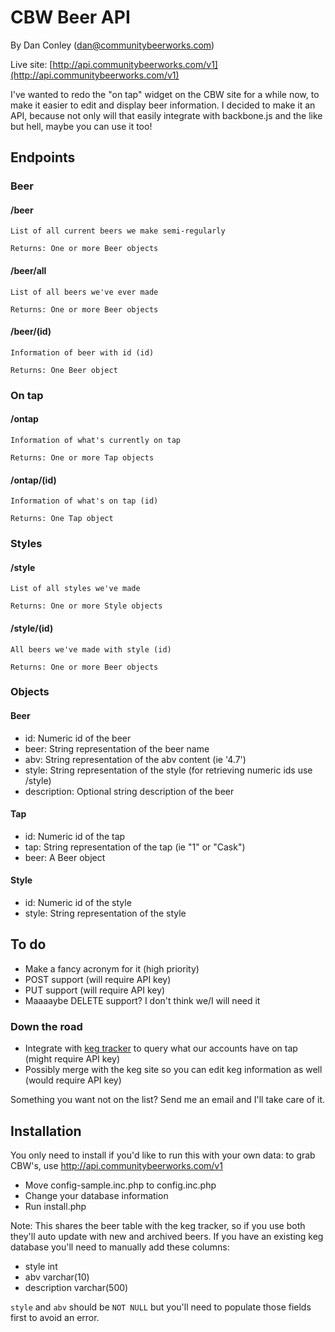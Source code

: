 # CBW Beer API
By Dan Conley (dan@communitybeerworks.com)

Live site: [http://api.communitybeerworks.com/v1](http://api.communitybeerworks.com/v1)

I've wanted to redo the "on tap" widget on the CBW site for a while now, to make it easier to edit and display beer information. I decided to make it an API, because not only will that easily integrate with backbone.js and the like but hell, maybe you can use it too!

## Endpoints
### Beer
#### /beer
	List of all current beers we make semi-regularly

	Returns: One or more Beer objects

#### /beer/all
	List of all beers we've ever made

	Returns: One or more Beer objects

#### /beer/(id)
	Information of beer with id (id)

	Returns: One Beer object

### On tap
#### /ontap
	Information of what's currently on tap

	Returns: One or more Tap objects

#### /ontap/(id)
	Information of what's on tap (id)

	Returns: One Tap object

### Styles
#### /style
	List of all styles we've made

	Returns: One or more Style objects

#### /style/(id)
	All beers we've made with style (id)

	Returns: One or more Beer objects

### Objects
#### Beer
* id:		Numeric id of the beer
* beer:		String representation of the beer name
* abv:		String representation of the abv content (ie '4.7')
* style:	String representation of the style (for retrieving numeric ids use /style)
* description:	Optional string description of the beer

#### Tap
* id:		Numeric id of the tap
* tap:		String representation of the tap (ie "1" or "Cask")
* beer:		A Beer object

#### Style
* id:		Numeric id of the style
* style:	String representation of the style

## To do
* Make a fancy acronym for it (high priority)
* POST support (will require API key)
* PUT support (will require API key)
* Maaaaybe DELETE support? I don't think we/I will need it

### Down the road
* Integrate with [keg tracker](https://github.com/Sigafoos/Keg-tracker/) to query what our accounts have on tap (might require API key)
* Possibly merge with the keg site so you can edit keg information as well (would require API key)

Something you want not on the list? Send me an email and I'll take care of it.

## Installation
You only need to install if you'd like to run this with your own data: to grab CBW's, use http://api.communitybeerworks.com/v1

* Move config-sample.inc.php to config.inc.php
* Change your database information
* Run install.php

Note: This shares the beer table with the keg tracker, so if you use both they'll auto update with new and archived beers. If you have an existing keg database you'll need to manually add these columns:

* style int
* abv varchar(10)
* description varchar(500)

`style` and `abv` should be `NOT NULL` but you'll need to populate those fields first to avoid an error.
